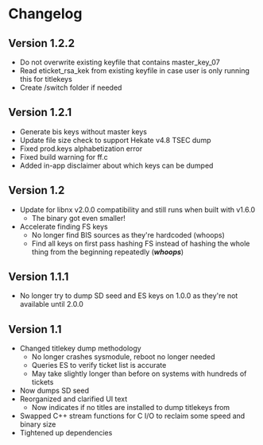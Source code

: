# Changelog
## Version 1.2.2
* Do not overwrite existing keyfile that contains master_key_07
* Read eticket_rsa_kek from existing keyfile in case user is only running this for titlekeys
* Create /switch folder if needed

## Version 1.2.1
* Generate bis keys without master keys
* Update file size check to support Hekate v4.8 TSEC dump
* Fixed prod.keys alphabetization error
* Fixed build warning for ff.c
* Added in-app disclaimer about which keys can be dumped

## Version 1.2
* Update for libnx v2.0.0 compatibility and still runs when built with v1.6.0
  * The binary got even smaller!
* Accelerate finding FS keys
  * No longer find BIS sources as they're hardcoded (whoops)
  * Find all keys on first pass hashing FS instead of hashing the whole thing from the beginning repeatedly (__*whoops*__)

## Version 1.1.1
* No longer try to dump SD seed and ES keys on 1.0.0 as they're not available until 2.0.0

## Version 1.1
* Changed titlekey dump methodology
  * No longer crashes sysmodule, reboot no longer needed
  * Queries ES to verify ticket list is accurate
  * May take slightly longer than before on systems with hundreds of tickets
* Now dumps SD seed
* Reorganized and clarified UI text
  * Now indicates if no titles are installed to dump titlekeys from
* Swapped C++ stream functions for C I/O to reclaim some speed and binary size
* Tightened up dependencies